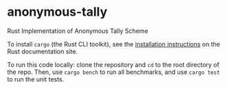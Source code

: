 # anonymous-tally
Rust Implementation of Anonymous Tally Scheme

To install `cargo` (the Rust CLI toolkit), see the [installation instructions](https://doc.rust-lang.org/cargo/getting-started/installation.html#installation) on the Rust documentation site.

To run this code locally: clone the repository and `cd` to the root directory of the repo. Then, use `cargo bench` to run all benchmarks, and use `cargo test` to run the unit tests.
